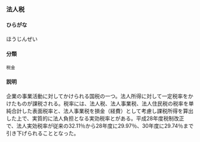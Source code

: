 <div style="display:none;">

## [あ行](securities-terms?id=あ行)
## [か行](securities-terms?id=か行)
## [さ行](securities-terms?id=さ行)
## [た行](securities-terms?id=た行)
## [な行](securities-terms?id=な行)
## [は行](securities-terms?id=は行)

</div>

### 法人税

#### ひらがな

ほうじんぜい

#### 分類

`税金`

#### 説明

企業の事業活動に対してかけられる国税の一つ。法人所得に対して一定税率をかけたものが課税される。税率には、法人税、法人事業税、法人住民税の税率を単純合計した表面税率と、法人事業税を損金（経費）として考慮し課税所得を算出した上で、実質的に法人負担となる実効税率とがある。平成28年度税制改正で、法人実効税率が従来の32.11％から28年度に29.97％、30年度に29.74％まで引き下げられることとなった。

<div style="display:none;">

## [ま行](securities-terms?id=ま行)
## [や行](securities-terms?id=や行)
## [ら行](securities-terms?id=ら行)
## [わ行](securities-terms?id=わ行)
## [英数字・記号](securities-terms?id=英数字・記号)

</div>

